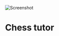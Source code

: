 <img src="https://user-images.githubusercontent.com/45217974/281220074-ab49ce6d-5eca-4f30-8781-e6e855934a35.png" alt="Screenshot">

<br/>

# Chess tutor

